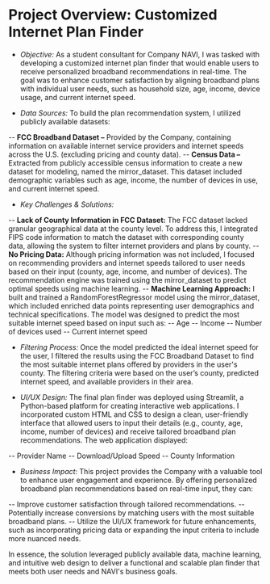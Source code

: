 # Project Overview: Customized Internet Plan Finder
- *Objective:* As a student consultant for Company NAVI, I was tasked with developing a customized internet plan finder that would enable users to receive personalized broadband recommendations in real-time. The goal was to enhance customer satisfaction by aligning broadband plans with individual user needs, such as household size, age, income, device usage, and current internet speed.

- *Data Sources:* To build the plan recommendation system, I utilized publicly available datasets:

-- **FCC Broadband Dataset –** Provided by the Company, containing information on available internet service providers and internet speeds across the U.S. (excluding pricing and county data).
-- **Census Data –** Extracted from publicly accessible census information to create a new dataset for modeling, named the mirror_dataset. This dataset included demographic variables such as age, income, the number of devices in use, and current internet speed.

- *Key Challenges & Solutions:*

-- **Lack of County Information in FCC Dataset:** The FCC dataset lacked granular geographical data at the county level. To address this, I integrated FIPS code information to match the dataset with corresponding county data, allowing the system to filter internet providers and plans by county.
-- **No Pricing Data:** Although pricing information was not included, I focused on recommending providers and internet speeds tailored to user needs based on their input (county, age, income, and number of devices). The recommendation engine was trained using the mirror_dataset to predict optimal speeds using machine learning.
-- **Machine Learning Approach:** I built and trained a RandomForestRegressor model using the mirror_dataset, which included enriched data points representing user demographics and technical specifications. The model was designed to predict the most suitable internet speed based on input such as:
-- Age
-- Income
-- Number of devices used
-- Current internet speed

- *Filtering Process:* Once the model predicted the ideal internet speed for the user, I filtered the results using the FCC Broadband Dataset to find the most suitable internet plans offered by providers in the user's county. The filtering criteria were based on the user’s county, predicted internet speed, and available providers in their area.

- *UI/UX Design:* The final plan finder was deployed using Streamlit, a Python-based platform for creating interactive web applications. I incorporated custom HTML and CSS to design a clean, user-friendly interface that allowed users to input their details (e.g., county, age, income, number of devices) and receive tailored broadband plan recommendations. The web application displayed:

-- Provider Name
-- Download/Upload Speed
-- County Information

- *Business Impact:* This project provides the Company with a valuable tool to enhance user engagement and experience. By offering personalized broadband plan recommendations based on real-time input, they can:

-- Improve customer satisfaction through tailored recommendations.
-- Potentially increase conversions by matching users with the most suitable broadband plans.
-- Utilize the UI/UX framework for future enhancements, such as incorporating pricing data or expanding the input criteria to include more nuanced needs.

In essence, the solution leveraged publicly available data, machine learning, and intuitive web design to deliver a functional and scalable plan finder that meets both user needs and NAVI's business goals.
